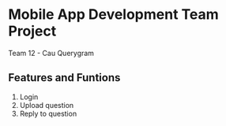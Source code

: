 # Mobile App Development Team Project

Team 12 - Cau Querygram

## Features and Funtions

1) Login
2) Upload question
3) Reply to question 